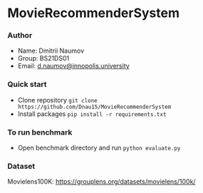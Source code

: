 # MovieRecommenderSystem
### Author
* Name: Dmitrii Naumov
* Group: BS21DS01
* Email: d.naumov@innopolis.university
### Quick start
* Clone repository `git clone https://github.com/Dnau15/MovieRecommenderSystem`
* Install packages `pip install -r requirements.txt`
### To run benchmark
* Open benchmark directory and run `python evaluate.py`
### Dataset
Movielens100K: https://grouplens.org/datasets/movielens/100k/